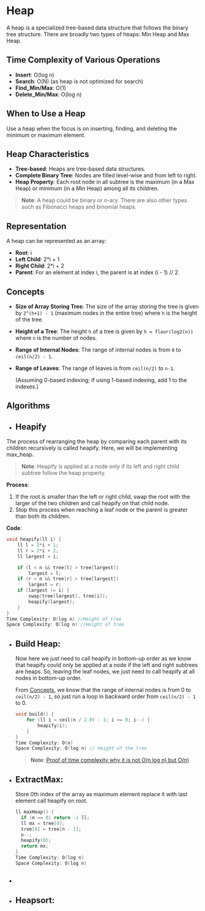 # Heap

A heap is a specialized tree-based data structure that follows the binary tree structure. There are broadly two types of heaps: Min Heap and Max Heap.

## Time Complexity of Various Operations

- **Insert**: O(log n)
- **Search**: O(N) (as heap is not optimized for search)
- **Find_Min/Max**: O(1)
- **Delete_Min/Max**: O(log n)

## When to Use a Heap

Use a heap when the focus is on inserting, finding, and deleting the minimum or maximum element.

## Heap Characteristics

- **Tree-based**: Heaps are tree-based data structures.
- **Complete Binary Tree**: Nodes are filled level-wise and from left to right.
- **Heap Property**: Each root node in all subtree is the maximum (in a Max Heap) or minimum (in a Min Heap) among all its children.

> **Note**: A heap could be binary or n-ary. There are also other types such as Fibonacci heaps and binomial heaps.

## Representation

A heap can be represented as an array:

- **Root**: i
- **Left Child**: 2\*i + 1
- **Right Child**: 2\*i + 2
- **Parent**: For an element at index i, the parent is at index (i - 1) // 2.

## Concepts

- **Size of Array Storing Tree**: The size of the array storing the tree is given by `2^(h+1) - 1` (maximum nodes in the entire tree) where `h` is the height of the tree.
- **Height of a Tree**: The height `h` of a tree is given by `h = floor(log2(n))` where `n` is the number of nodes.
- **Range of Internal Nodes**: The range of internal nodes is from `0` to `ceil(n/2) - 1`.
- **Range of Leaves**: The range of leaves is from `ceil(n/2)` to `n-1`.

  (Assuming 0-based indexing; if using 1-based indexing, add 1 to the indexes.)

## Algorithms

- ## **Heapify**

The process of rearranging the heap by comparing each parent with its children recursively is called heapify. Here, we will be implementing max_heap.

> **Note**: Heapify is applied at a node only if its left and right child subtree follow the heap property.

**Process**:

1. If the root is smaller than the left or right child, swap the root with the larger of the two children and call heapify on that child node.
2. Stop this process when reaching a leaf node or the parent is greater than both its children.

**Code**:

```cpp
void heapify(ll i) {
    ll l = 2*i + 1;
    ll r = 2*i + 2;
    ll largest = i;

    if (l < n && tree[l] > tree[largest])
        largest = l;
    if (r < n && tree[r] > tree[largest])
        largest = r;
    if (largest != i) {
        swap(tree[largest], tree[i]);
        heapify(largest);
    }
}
Time Complexity: O(log n) //Height of tree
Space Complexity: O(log n) //Height of tree
```

- ## **Build Heap**:

  Now here we just need to call heapify in bottom-up order as we know that heapify could only be applied at a node if the left and right subtrees are heaps. So, leaving the leaf nodes, we just need to call heapify at all nodes in bottom-up order.

  From [Concepts](#concepts), we know that the range of internal nodes is from 0 to `ceil(n/2) - 1`, so just run a loop in backward order from `ceil(n/2) - 1` to 0.

  ```cpp
  void build() {
      for (ll i = ceil(n / 2.0) - 1; i >= 0; i--) {
          heapify(i);
      }
  }
  Time Complexity: O(n)
  Space Complexity: O(log n) // Height of the tree
  ```

  > **Note**: [Proof of time complexity why it is not O(n log n) but O(n)](https://www.geeksforgeeks.org/time-complexity-of-building-a-heap/)

- ## **ExtractMax**:

  Store 0th index of the array as maximum element replace it with last element call heapify on root.

  ```cpp
  ll maxHeap() {
    if (n == 0) return -1 ll;
    ll mx = tree[0];
    tree[0] = tree[n - 1];
    n--;
    heapify(0);
    return mx;
  }
  Time Complexity: O(log n)
  Space Complexity: O(log n)
  ```

- ##

- ## **Heapsort**:

